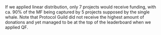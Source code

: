 
If we applied linear distribution, only 7 projects would receive funding, with ca. 90% of the MF being captured by 5 projects supposed by the single whale. Note that Protocol Guild did not receive the highest amount of donations and yet managed to be at the top of the leaderboard when we applied QF. 